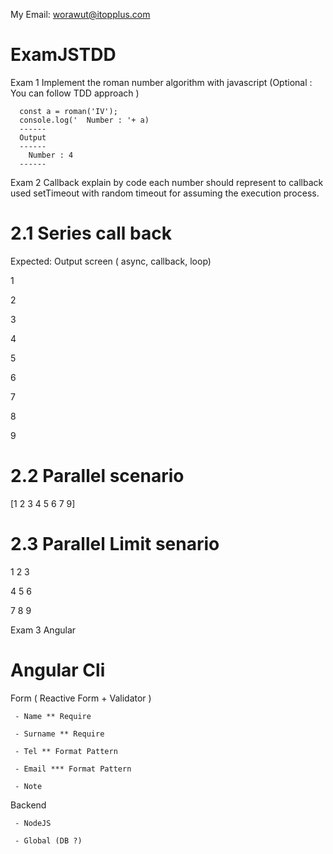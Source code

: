 My Email: worawut@itopplus.com

# ExamJSTDD

Exam 1 Implement the roman number algorithm with javascript
(Optional : You can follow TDD approach )
```
  const a = roman('IV');
  console.log('  Number : '+ a)
  ------
  Output
  ------
    Number : 4
  ------
```

Exam 2 Callback explain by code 
each number should represent to callback used setTimeout with random timeout for assuming the execution process. 
# 2.1 Series call back
 Expected: Output screen ( async, callback, loop)

1

2

3

4

5

6

7

8

9


# 2.2 Parallel scenario

[1 2 3 4 5 6 7 9]


# 2.3 Parallel Limit senario

1 2 3

4 5 6

7 8 9


Exam 3 Angular

# Angular Cli 

   Form  ( Reactive Form + Validator )
   
     - Name ** Require
      
     - Surname ** Require
     
     - Tel ** Format Pattern
     
     - Email *** Format Pattern
     
     - Note
  
  Backend 
  
     - NodeJS 
     
     - Global (DB ?)
